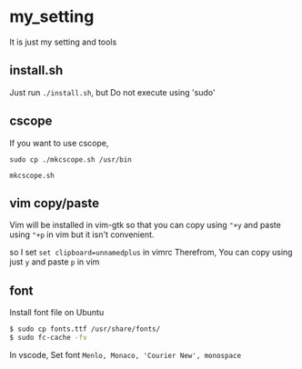 # my_setting
It is just my setting and tools

## install.sh
Just run `./install.sh`, but Do not execute using 'sudo'

## cscope
If you want to use cscope,
```console
sudo cp ./mkcscope.sh /usr/bin

mkcscope.sh
```

## vim copy/paste
Vim will be installed in vim-gtk so that you can copy using `"+y` and paste using `"+p` in vim
but it isn't convenient.

so I set `set clipboard=unnamedplus` in vimrc
Therefrom, You can copy using just `y` and paste `p` in vim


## font
Install font file on Ubuntu

```bash
$ sudo cp fonts.ttf /usr/share/fonts/
$ sudo fc-cache -fv
```

In vscode, Set font `Menlo, Monaco, 'Courier New', monospace`


